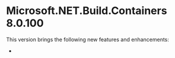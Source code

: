 # Microsoft.NET.Build.Containers 8.0.100

This version brings the following new features and enhancements:

* 